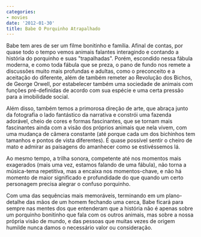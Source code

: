 ```yaml
---
categories:
- movies
date: '2012-01-30'
title: Babe O Porquinho Atrapalhado
---
```


Babe tem ares de ser um filme bonitinho e família. Afinal de contas, por quase todo o tempo vemos animais falantes interagindo e contando a história do porquinho e suas "trapalhadas". Porém, escondido nessa fábula moderna, e como toda fábula que se preza, o pano de fundo nos remete a discussões muito mais profundas e adultas, como o preconceito e a aceitação do diferente, além de também remeter ao Revolução dos Bichos, de George Orwell, por estabelecer também uma sociedade de animais com funções pré-definidas de acordo com sua espécie e uma certa pressão para a imobilidade social.

Além disso, também temos a primorosa direção de arte, que abraça junto da fotografia o lado fantástico da narrativa e constrói uma fazenda adorável, cheio de cores e formas fascinantes, que se tornam mais fascinantes ainda com a visão dos próprios animais que nela vivem, com uma mudança de câmera constante (até porque cada um dos bichinhos tem tamanhos e pontos de vista diferentes). É quase possível sentir o cheiro de mato e admirar as paisagens do amanhecer como se estivéssemos lá.

Ao mesmo tempo, a trilha sonora, competente até nos momentos mais exagerados (mais uma vez, estamos falando de uma fábula), não torna a música-tema repetitiva, mas a encaixa nos momentos-chave, e não há momento de maior significado e profundidade do que quando um certo personagem precisa alegrar o confuso porquinho.

Com uma das sequências mais memoráveis, terminando em um plano-detalhe das mãos de um homem fechando uma cerca, Babe ficará para sempre nas mentes dos que entenderam que a história não é apenas sobre um porquinho bonitinho que fala com os outros animais, mas sobre a nossa própria visão de mundo, e das pessoas que muitas vezes de origem humilde nunca damos o necessário valor ou consideração.
